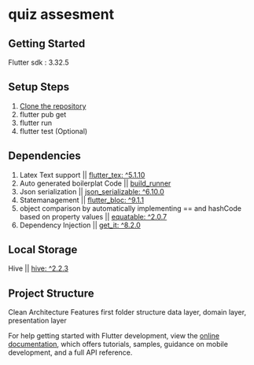 # quiz assesment

## Getting Started
Flutter sdk : 3.32.5
## Setup Steps
 1. [Clone the repository](https://github.com/RRKawchar/quiz_assesment.git)
 2. flutter pub get   
 3. flutter run
 4. flutter test (Optional)

## Dependencies
  1. Latex Text support || [flutter_tex: ^5.1.10](https://pub.dev/packages/flutter_tex)
  2. Auto generated boilerplat Code || [build_runner](https://pub.dev/packages/build_runner)
  3. Json serialization || [json_serializable: ^6.10.0](https://pub.dev/packages/json_serializable)
  4. Statemanagement || [flutter_bloc: ^9.1.1](https://pub.dev/packages/flutter_bloc)
  5. object comparison by automatically implementing == and hashCode based on property values || [equatable: ^2.0.7](https://pub.dev/packages/equatable)
  6. Dependency Injection || [get_it: ^8.2.0](https://pub.dev/packages/get_it)

 
 ## Local Storage
   Hive || [hive: ^2.2.3](https://pub.dev/packages/hive)

 ## Project Structure 
   Clean Architecture 
   Features first folder structure
   data layer, domain layer, presentation layer
   

For help getting started with Flutter development, view the
[online documentation](https://docs.flutter.dev/), which offers tutorials,
samples, guidance on mobile development, and a full API reference.
